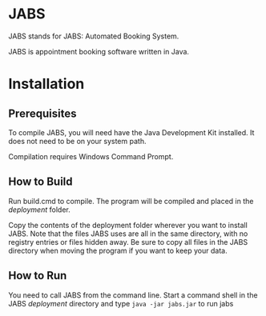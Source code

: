 # JABS
JABS stands for JABS: Automated Booking System.

JABS is appointment booking software written in Java.

# Installation

## Prerequisites
To compile JABS, you will need have the Java Development Kit installed. It does not need to be on your system path.

Compilation requires Windows Command Prompt.

## How to Build
Run build.cmd to compile. The program will be compiled and placed in the *deployment* folder.

Copy the contents of the deployment folder wherever you want to install JABS. Note that the files JABS uses are all in the same directory, with no registry entries or files hidden away. Be sure to copy all files in the JABS directory when moving the program if you want to keep your data.

## How to Run
You need to call JABS from the command line. Start a command shell in the JABS *deployment* directory and type
`java -jar jabs.jar`
to run jabs